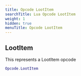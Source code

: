 ```yaml
---
title: Opcode LootItem
searchTitle: Lua Opcode LootItem
weight: 1
hidden: true
menuTitle: Opcode LootItem
---
```

## LootItem

This represents a LootItem opcode
```lua
Opcode.LootItem
```